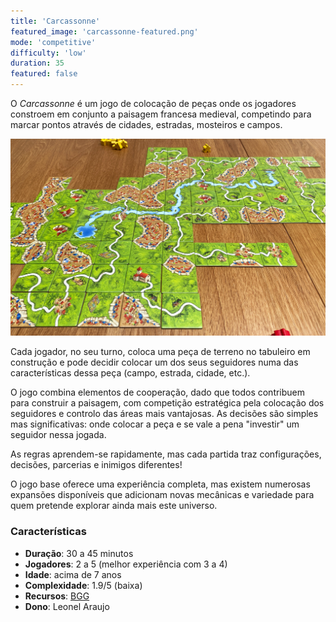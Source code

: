```yaml
---
title: 'Carcassonne'
featured_image: 'carcassonne-featured.png'
mode: 'competitive'
difficulty: 'low'
duration: 35
featured: false
---
```

O *Carcassonne* é um jogo de colocação de peças onde os jogadores constroem em conjunto a paisagem francesa medieval, competindo para marcar pontos através de cidades, estradas, mosteiros e campos.

<!--more-->

![Carcassonne board setup](./carcassonne-featured.png)

Cada jogador, no seu turno, coloca uma peça de terreno no tabuleiro em construção e pode decidir colocar um dos seus seguidores numa das características dessa peça (campo, estrada, cidade, etc.).

O jogo combina elementos de cooperação, dado que todos contribuem para construir a paisagem, com competição estratégica pela colocação dos seguidores e controlo das áreas mais vantajosas. As decisões são simples mas significativas: onde colocar a peça e se vale a pena "investir" um seguidor nessa jogada.

As regras aprendem-se rapidamente, mas cada partida traz configurações, decisões, parcerias e inimigos diferentes!

O jogo base oferece uma experiência completa, mas existem numerosas expansões disponíveis que adicionam novas mecânicas e variedade para quem pretende explorar ainda mais este universo.

### Características

- **Duração**: 30 a 45 minutos
- **Jogadores**: 2 a 5 (melhor experiência com 3 a 4)
- **Idade**: acima de 7 anos
- **Complexidade**: 1.9/5 (baixa)
- **Recursos**: [BGG](https://boardgamegeek.com/boardgame/822/carcassonne)
- **Dono**: Leonel Araujo
